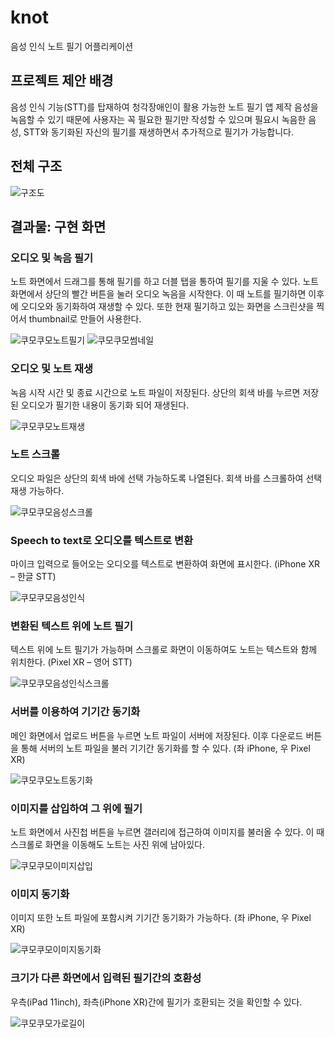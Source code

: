 # knot

음성 인식 노트 필기 어플리케이션

## 프로젝트 제안 배경
음성 인식 기능(STT)를 탑재하여 청각장애인이 활용 가능한 노트 필기 앱 제작
음성을 녹음할 수 있기 때문에 사용자는 꼭 필요한 필기만 작성할 수 있으며 필요시 녹음한 음성, STT와 동기화된 자신의 필기를 재생하면서 추가적으로 필기가 가능합니다.

## 전체 구조
![구조도](https://user-images.githubusercontent.com/91405382/210517327-6c5d534a-3400-409d-ac2b-9ccb2e69c067.jpg)

## 결과물: 구현 화면

### 오디오 및 녹음 필기
노트 화면에서 드래그를 통해 필기를 하고 더블 탭을 통하여 필기를 지울 수 있다. 노트화면에서 상단의 빨간 버튼을 눌러 오디오 녹음을 시작한다. 이 때 노트를 필기하면 이후에 오디오와 동기화하여 재생할 수 있다. 또한 현재 필기하고 있는 화면을 스크린샷을 찍어서 thumbnail로 만들어 사용한다.

![쿠모쿠모노트필기](https://user-images.githubusercontent.com/91405382/210518153-3f7ab15f-6c9f-4e8c-8d24-477f10b07efb.gif)
![쿠모쿠모썸네일](https://user-images.githubusercontent.com/91405382/210518234-9088d218-d5d7-4cc5-8835-a79bd8713bc2.gif)

### 오디오 및 노트 재생
녹음 시작 시간 및 종료 시간으로 노트 파일이 저장된다. 상단의 회색 바를 누르면 저장된 오디오가 필기한 내용이 동기화 되어 재생된다.

![쿠모쿠모노트재생](https://user-images.githubusercontent.com/91405382/210518471-85880bb6-62ec-4955-916f-9c81d7073560.gif)

### 노트 스크롤
오디오 파일은 상단의 회색 바에 선택 가능하도록 나열된다. 회색 바를 스크롤하여 선택 재생 가능하다.

![쿠모쿠모음성스크롤](https://user-images.githubusercontent.com/91405382/210518615-296c9a97-8de3-4e28-aec4-d645c0ca2de0.gif)

### Speech to text로 오디오를 텍스트로 변환
마이크 입력으로 들어오는 오디오를 텍스트로 변환하여 화면에 표시한다. (iPhone XR – 한글 STT)

![쿠모쿠모음성인식](https://user-images.githubusercontent.com/91405382/210518777-7d8c5fb3-a250-4cc2-a79e-b63d5330ca06.gif)

### 변환된 텍스트 위에 노트 필기
텍스트 위에 노트 필기가 가능하며 스크롤로 화면이 이동하여도 노트는 텍스트와 함께 위치한다. (Pixel XR – 영어 STT)

![쿠모쿠모음성인식스크롤](https://user-images.githubusercontent.com/91405382/210518948-5a7f70f5-9b09-471b-ae03-6650c50b56e1.gif)

### 서버를 이용하여 기기간 동기화
메인 화면에서 업로드 버튼을 누르면 노트 파일이 서버에 저장된다. 이후 다운로드 버튼을 통해 서버의 노트 파일을 불러 기기간 동기화를 할 수 있다. (좌 iPhone, 우 Pixel XR)

![쿠모쿠모노트동기화](https://user-images.githubusercontent.com/91405382/210519127-87b7e254-9f0e-42e4-aa95-073bd94cc769.gif)

### 이미지를 삽입하여 그 위에 필기
노트 화면에서 사진첩 버튼을 누르면 갤러리에 접근하여 이미지를 불러올 수 있다. 이 때 스크롤로 화면을 이동해도 노트는 사진 위에 남아있다.

![쿠모쿠모이미지삽입](https://user-images.githubusercontent.com/91405382/210519299-96fa69c2-d8c9-4aa9-a8a5-95e6beb19509.gif)

### 이미지 동기화
이미지 또한 노트 파일에 포함시켜 기기간 동기화가 가능하다. (좌 iPhone, 우 Pixel XR)

![쿠모쿠모이미지동기화](https://user-images.githubusercontent.com/91405382/210519383-ba902a07-41e8-4474-abe4-b8d7c87bd181.gif)

### 크기가 다른 화면에서 입력된 필기간의 호환성
우측(iPad 11inch), 좌측(iPhone XR)간에 필기가 호환되는 것을 확인할 수 있다.

![쿠모쿠모가로길이](https://user-images.githubusercontent.com/91405382/210519484-47c35aac-d539-4301-bb93-9fdcbdcf1ea8.gif)



